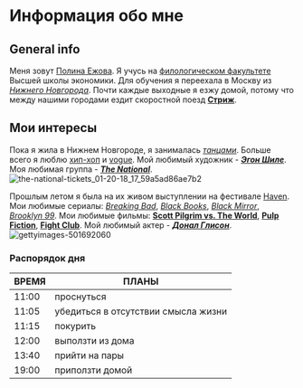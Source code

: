 # Информация обо мне 
## General info
Меня зовут [Полина Ежова](https://vk.com/ezidze). Я учусь на [филологическом факультете](https://philology.hse.ru) Высшей школы экономики.
Для обучения я переехала в Москву из [*Нижнего Новгорода*](https://ru.wikipedia.org/wiki/Нижний_Новгород).
Почти каждые выходные я езжу домой, потому что между нашими городами ездит скоростной поезд [**Стриж**](http://poezd-strizh.ru). 
## Мои интересы
Пока я жила в Нижнем Новгороде, я занималась [*танцами*](http://d4unn.ru). Больше всего я люблю [хип-хоп](https://www.youtube.com/watch?v=Kl5B6MBAntI) и [vogue](https://vk.com/videos41550556?z=video41550556_171420892%2Fpl_41550556_-2). Мой любимый художник - [***Эгон Шиле***](https://ru.wikipedia.org/wiki/Шиле,_Эгон). Моя любимая группа - [***The National***](https://en.wikipedia.org/wiki/The_National_(band)). ![the-national-tickets_01-20-18_17_59a5ad86ae7b2](https://user-images.githubusercontent.com/35366952/35472141-8d4af64c-037a-11e8-9a66-522e759fb5b1.jpg)


Прошлым летом я была на их живом выступлении на фестивале [Haven](http://www.havenkbh.dk/en/).
Мои любимые сериалы: [*Breaking Bad*](http://www.esquire.com/entertainment/tv/a15063971/breaking-bad-cast-interview/), [*Black Books*](https://en.wikipedia.org/wiki/Black_Books), [*Black Mirror*](https://www.netflix.com/ru/title/70264888), [*Brooklyn 99*](http://www.brooklyn99.net). 
Мои любимые фильмы: [**Scott Pilgrim vs. The World**](http://www.imdb.com/title/tt0446029/), [**Pulp Fiction**](http://www.imdb.com/title/tt0110912/), [**Fight Club**](http://www.imdb.com/title/tt0137523/). Мой любимый актер - [***Донал Глисон***](https://en.wikipedia.org/wiki/Domhnall_Gleeson). ![gettyimages-501692060](https://user-images.githubusercontent.com/35366952/35472142-8f384914-037a-11e8-9433-9d7a0e284feb.jpg)


### Распорядок дня
| ВРЕМЯ | ПЛАНЫ |
| --- | --- |
| 11:00 | проснуться |
| 11:05 | убедиться в отсутствии смысла жизни |
| 11:15 | покурить |
| 12:00 | выползти из дома |
| 13:40 | прийти на пары |
| 19:00 | приползти домой |

